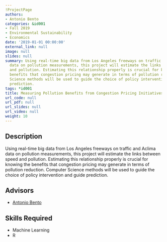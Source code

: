 ```yaml
---
!ProjectPage
authors:
- Antonio Bento
categories: &id001
- Fall 2019
- Environmental Sustainability
- Economics
date: '2019-01-01 00:00:00'
external_link: null
image: null
slides: null
summary: Using real-time big data from Los Angeles freeways on traffic and Aclima
  data on pollution measurements, this project will estimate the links between speed
  and pollution. Estimating this relationship properly is crucial for knowing the
  benefits that congestion pricing may generate in terms of pollution reduction. Computer
  Science methods will be used to guide the choice of policy intervention and guide
  prediction.
tags: *id001
title: Measuring Pollution Benefits from Congestion Pricing Initiatives
url_code: null
url_pdf: null
url_slides: null
url_video: null
weight: 10
---
```

## Description

Using real-time big data from Los Angeles freeways on traffic and Aclima data on pollution measurements, this project will estimate the links between speed and pollution. Estimating this relationship properly is crucial for knowing the benefits that congestion pricing may generate in terms of pollution reduction. Computer Science methods will be used to guide the choice of policy intervention and guide prediction.




## Advisors

* [Antonio Bento](../../../author/antonio-bento)

## Skills Required


* Machine Learning
* R